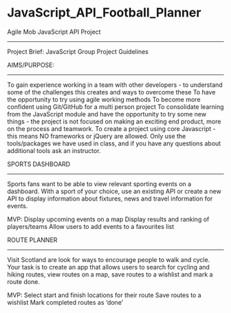 # JavaScript_API_Football_Planner
Agile Mob JavaScript API Project
_______________

Project Brief:
JavaScript Group Project Guidelines

AIMS/PURPOSE:
_______________
To gain experience working in a team with other developers - to understand some of the challenges this creates and ways to overcome these
To have the opportunity to try using agile working methods
To become more confident using Git/GitHub for a multi person project
To consolidate learning from the JavaScript module and have the opportunity to try some new things - the project is not focused on making an exciting end product, more on the process and teamwork.
To create a project using core Javascript - this means NO frameworks or jQuery are allowed. Only use the tools/packages we have used in class, and if you have any questions about additional tools ask an instructor.

SPORTS DASHBOARD
_______________

Sports fans want to be able to view relevant sporting events on a dashboard. With a sport of your choice, use an existing API or create a new API to display information about fixtures, news and travel information for events.

MVP:
Display upcoming events on a map
Display results and ranking of players/teams
Allow users to add events to a favourites list

ROUTE PLANNER
_______________

Visit Scotland are look for ways to encourage people to walk and cycle. Your task is to create an app that allows users to search for cycling and hiking routes, view routes on a map, save routes to a wishlist and mark a route done.

MVP:
Select start and finish locations for their route
Save routes to a wishlist
Mark completed routes as ‘done’
